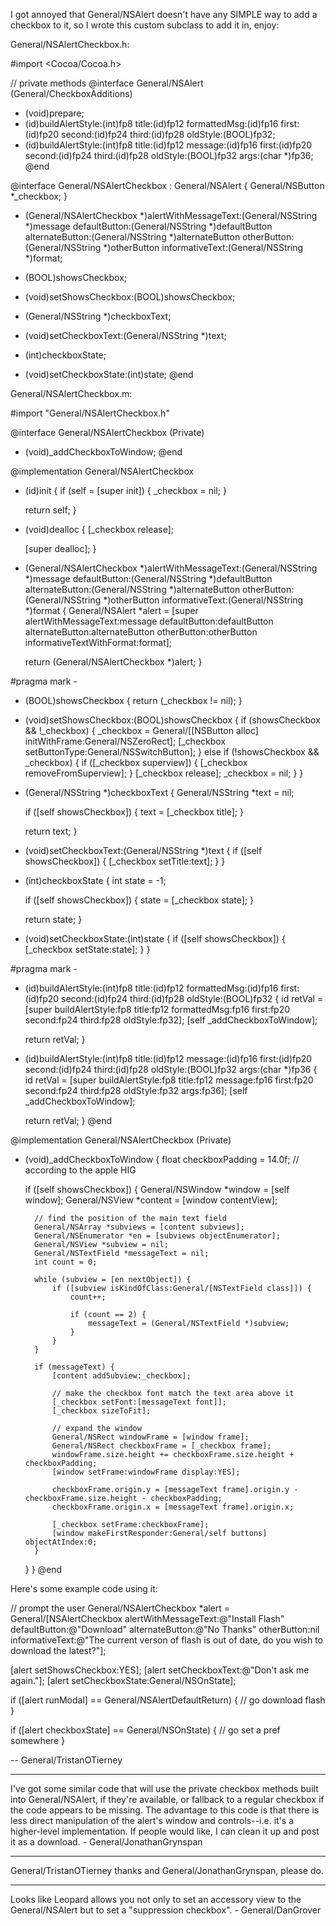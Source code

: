 I got annoyed that General/NSAlert doesn't have any SIMPLE way to add a checkbox to it, so I wrote this custom subclass to add it in, enjoy:

General/NSAlertCheckbox.h:
    
#import <Cocoa/Cocoa.h>

// private methods
@interface General/NSAlert (General/CheckboxAdditions)
- (void)prepare;
- (id)buildAlertStyle:(int)fp8 title:(id)fp12 formattedMsg:(id)fp16 first:(id)fp20 second:(id)fp24 third:(id)fp28 oldStyle:(BOOL)fp32;
- (id)buildAlertStyle:(int)fp8 title:(id)fp12 message:(id)fp16 first:(id)fp20 second:(id)fp24 third:(id)fp28 oldStyle:(BOOL)fp32 args:(char *)fp36;
@end

@interface General/NSAlertCheckbox : General/NSAlert {
	General/NSButton *_checkbox;
}

+ (General/NSAlertCheckbox *)alertWithMessageText:(General/NSString *)message defaultButton:(General/NSString *)defaultButton alternateButton:(General/NSString *)alternateButton otherButton:(General/NSString *)otherButton informativeText:(General/NSString *)format;

- (BOOL)showsCheckbox;
- (void)setShowsCheckbox:(BOOL)showsCheckbox;

- (General/NSString *)checkboxText;
- (void)setCheckboxText:(General/NSString *)text;

- (int)checkboxState;
- (void)setCheckboxState:(int)state;
@end


General/NSAlertCheckbox.m:
    
#import "General/NSAlertCheckbox.h"

@interface General/NSAlertCheckbox (Private)
- (void)_addCheckboxToWindow;
@end

@implementation General/NSAlertCheckbox
- (id)init {
	if (self = [super init]) {
		_checkbox = nil;
	}
	
	return self;
}

- (void)dealloc {
	[_checkbox release];
	
	[super dealloc];
}

+ (General/NSAlertCheckbox *)alertWithMessageText:(General/NSString *)message defaultButton:(General/NSString *)defaultButton alternateButton:(General/NSString *)alternateButton otherButton:(General/NSString *)otherButton informativeText:(General/NSString *)format {
	General/NSAlert *alert = [super alertWithMessageText:message
								   defaultButton:defaultButton
								 alternateButton:alternateButton
									 otherButton:otherButton
					   informativeTextWithFormat:format];
	
	return (General/NSAlertCheckbox *)alert;
}

#pragma mark -

- (BOOL)showsCheckbox {
	return (_checkbox != nil);
}

- (void)setShowsCheckbox:(BOOL)showsCheckbox {
	if (showsCheckbox && !_checkbox) {
		_checkbox = General/[[NSButton alloc] initWithFrame:General/NSZeroRect];
		[_checkbox setButtonType:General/NSSwitchButton];
	} else if (!showsCheckbox && _checkbox) {
		if ([_checkbox superview]) {
			[_checkbox removeFromSuperview];
		}
		[_checkbox release];
		_checkbox = nil;
	}
}

- (General/NSString *)checkboxText {
	General/NSString *text = nil;
	
	if ([self showsCheckbox]) {
		text = [_checkbox title];
	}
	
	return text;
}

- (void)setCheckboxText:(General/NSString *)text {
	if ([self showsCheckbox]) {
		[_checkbox setTitle:text];
	}
}

- (int)checkboxState {
	int state = -1;
	
	if ([self showsCheckbox]) {
		state = [_checkbox state];
	}
	
	return state;
}

- (void)setCheckboxState:(int)state {
	if ([self showsCheckbox]) {
		[_checkbox setState:state];
	}
}

#pragma mark -

- (id)buildAlertStyle:(int)fp8 title:(id)fp12 formattedMsg:(id)fp16 first:(id)fp20 second:(id)fp24 third:(id)fp28 oldStyle:(BOOL)fp32 {
	id retVal = [super buildAlertStyle:fp8 title:fp12 formattedMsg:fp16 first:fp20 second:fp24 third:fp28 oldStyle:fp32];
	[self _addCheckboxToWindow];
	
	return retVal;
}

- (id)buildAlertStyle:(int)fp8 title:(id)fp12 message:(id)fp16 first:(id)fp20 second:(id)fp24 third:(id)fp28 oldStyle:(BOOL)fp32 args:(char *)fp36 {
	id retVal = [super buildAlertStyle:fp8 title:fp12 message:fp16 first:fp20 second:fp24 third:fp28 oldStyle:fp32 args:fp36];
	[self _addCheckboxToWindow];
	
	return retVal;
}
@end

@implementation General/NSAlertCheckbox (Private)
- (void)_addCheckboxToWindow {
	float checkboxPadding = 14.0f; // according to the apple HIG
	
	if ([self showsCheckbox]) {
		General/NSWindow *window = [self window];
		General/NSView *content = [window contentView];
		
		// find the position of the main text field
		General/NSArray *subviews = [content subviews];
		General/NSEnumerator *en = [subviews objectEnumerator];
		General/NSView *subview = nil;
		General/NSTextField *messageText = nil;
		int count = 0;
		
		while (subview = [en nextObject]) {
			if ([subview isKindOfClass:General/[NSTextField class]]) {
				count++;
				
				if (count == 2) {
					messageText = (General/NSTextField *)subview;
				}
			}
		}
		
		if (messageText) {
			[content addSubview:_checkbox];
			
			// make the checkbox font match the text area above it
			[_checkbox setFont:[messageText font]];
			[_checkbox sizeToFit];
			
			// expand the window
			General/NSRect windowFrame = [window frame];
			General/NSRect checkboxFrame = [_checkbox frame];
			windowFrame.size.height += checkboxFrame.size.height + checkboxPadding;
			[window setFrame:windowFrame display:YES];
			
			checkboxFrame.origin.y = [messageText frame].origin.y - checkboxFrame.size.height - checkboxPadding;
			checkboxFrame.origin.x = [messageText frame].origin.x;
			
			[_checkbox setFrame:checkboxFrame];
			[window makeFirstResponder:General/self buttons] objectAtIndex:0;
		}
	}
}
@end


Here's some example code using it:
    
// prompt the user
General/NSAlertCheckbox *alert = General/[NSAlertCheckbox alertWithMessageText:@"Install Flash"
								 defaultButton:@"Download"
							   alternateButton:@"No Thanks"
								   otherButton:nil
							   informativeText:@"The current verson of flash is out of date, do you wish to download the latest?"];
		
[alert setShowsCheckbox:YES];
[alert setCheckboxText:@"Don't ask me again."];
[alert setCheckboxState:General/NSOnState];

if ([alert runModal] == General/NSAlertDefaultReturn) {
	// go download flash
}

if ([alert checkboxState] == General/NSOnState) {
	// go set a pref somewhere
}


-- General/TristanOTierney

----

I've got some similar code that will use the private checkbox methods built into General/NSAlert, if they're available, or fallback to a regular checkbox if the code appears to be missing. The advantage to this code is that there is less direct manipulation of the alert's window and controls--i.e. it's a higher-level implementation. If people would like, I can clean it up and post it as a download. - General/JonathanGrynspan

----
General/TristanOTierney thanks and General/JonathanGrynspan, please do. 

----
Looks like Leopard allows you not only to set an accessory view to the General/NSAlert but to set a "suppression checkbox". - General/DanGrover
